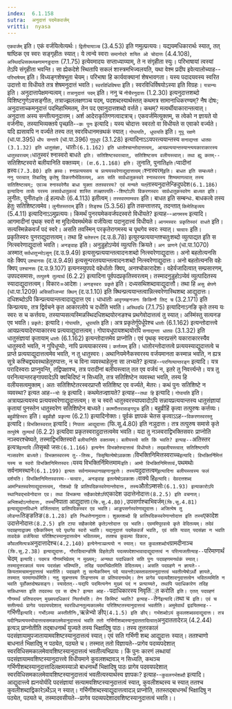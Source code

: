 ```yaml
---
index:  6.1.158
sutra:  अनुदात्तं पदमेकवर्जम्
vritti:  nyasa
---
```


`एकवर्जम्` इति। एकं वर्जयित्वेत्यर्थः। `द्वितीयायाञ्च` (3.4.53) इति णमुल्प्रत्ययः। यद्ययमधिकारार्थः स्यात्, तत् षाष्ठिक एव स्वरः सङ्गृहीतः स्यात्। ये त्वन्ये स्वराः `समानोदरे शयित ओ चोदात्तः` (4.4.108), `अस्थिदधिसक्थ्यक्ष्णामनङुदात्तः` (7.1.75) इत्येवमादयः सप्ताध्याय्याम्, ते न संगृहीता स्युः। परिभाषायां त्वस्यां तेऽपि संगृहीता भवन्ति। सा ह्येकदेशे स्थितापि सकलं शास्त्रमभिज्वलयति, यथा वेश्म प्रदीप इवेत्यालोच्याह--`परिभाषेयम्` इति। विध्यङ्गशेषभूता चेयम्। परिभाषा हि कार्यवाक्यानां शेषभावगता। यस्य पदादयवस्य स्वरित उदात्तो वा विधीयते तत्र शेषमनुदात्तं भवति। `स्वरविधिविषया` इति। स्वरविधिर्विषयोऽस्या इति विग्रहः। `यत्रान्यः` इति। अनुदात्तापेक्षमन्यत्वम्। `तत्रानुदात्तं पदम्` इति। ननु च `नीचैरनुदात्तः` (1.2.30) इत्यनुदात्तशब्दो विशिष्टगुणेऽवसङ्गीतः, तत्राज्झललक्षणञ्च पदम्, पदशब्दस्यार्थस्तत् कथमत्र सामानाधिकरण्यम्? नैष दोषः; अनुदात्ताच्कमनुदात्तं पदमिहाभिमतम्, तेन पद एवानुदात्तशब्दो वर्त्तते। कथम्? मत्वर्थीयाकारान्तत्वात्। अनुदात्ता अस्य सन्तीत्यनुदात्तम्। अर्श आदेराकृतिगणत्वादत्राच्। एकवर्जमित्युक्तम्, स त्वेको न ज्ञायते यो वर्जनीयः, तस्याभिव्यक्तये पृच्छति--`कः पुनः` इत्यादि। यस्य चोदात्तः स्वरतो वा विधीयते स एवाको वर्ज्यते। यदि ह्यसावपि न वर्ज्यते तस्य तत् स्वरविधानमन्रथकं स्यात्। `गोपायति, धूपायति` इति। `गुपू रक्षणे` (धा.पा.395) `धीप सन्तापे` (धा.पा.396) `गुपूधूप` (3.1.28) इत्यादिनाऽऽयपरत्ययान्तस्य `सनाद्यन्ता धातवः (3.1.32) इति धातुसंज्ञा, `धातोः` (6.1.162) इति धातोश्चान्तोदात्तत्वम्, आयप्रत्ययान्तस्यान्त्ययकाराकारस्य धातुस्वरत्वम्। `धातुस्वरं श्नास्वरो बाधते` इति। सतिशिष्टस्वरत्वात्, सतिशिष्टसय वलीयस्त्वात्। तथा ह्यु कतम्--`सतिशिष्टस्वरो बलीयानिति वक्तव्यम्`। (वा.6.1.168) इति। `लुनाति, पुनाति` इति। `प्वादीनां ह्रस्वः` (7.3.80) इति ह्रस्वः। श्नाप्रत्ययसय च प्रत्ययस्वरेणाद्युदात्तत्वम्। `श्नास्वरम्` इति। बाधत इति सम्बध्यते। ननु परत्वात् तिबादिषु कृतेषु विकरणैर्भवितव्यम्, अतः सति सार्वधातुकस्वरे श्नास्वरस्य शिष्यमाणत्वात् तस्य सतिशिष्टत्वम्; एवञ्च श्नास्वरेणैव बाधा युक्ता ततस्वरस्य? एवं मन्यते यत् `तास्यनुदात्तेन्ङिदुपदेश` (6.1.186) इत्यादिना तासेः परस्य लसार्वधातुकत्वं शास्ति तज्ज्ञापयति--शिष्टोऽपि विकरणस्वरः सार्वधातुकस्वरेण बाध्यत इति। `लुनीतः, पुनीतः` इति। `ई हल्यधोः (6.4.113) इतीत्वम्। `तस्स्वरमाम्स्वरः` इति। बाधत इति सम्बन्धः. बाधकत्वे तस्य हेतुः सतिशिष्टत्वमेव। `लुनीतस्तराम्` इति। `तिङ्श्च` (5.3.56) इति तसन्तात्तरप्, तदन्तात् `किमेतिङ्व्यय` (5.4.11) इत्यादिनाऽऽमुप्रत्ययः।
किमर्थं पुनरयमेकवर्जपदस्वरो विधीयते? इत्याह--`आगमस्य` इत्यादि। आगमादीनां पृथक् स्वरो मा मुदित्येवमर्थमेकं वर्जयित्वा पदानुदात्त्वं विधीयते। `आगमस्वरः प्रकृतिस्वरं वाधते` इति। सत्यस्मिन्नेकवर्जं पदं स्वरे। असति तवस्मिन् परकृतेरागमस्य च पृथगेव स्वरः स्यात्। `चत्वारः` इति। प्रकृतिस्वरः पुनराद्युदात्तत्वम्। तथा हि `चतेरुरन` (द.उ.8.78) इत्युरन्प्रत्ययान्तश्चतुःशब्दो व्युत्पाद्यत इति स नित्स्वरेणाद्युदात्तो भवति। `अनङ्वाहः` इति। अनुडुहोऽप्येवं व्युत्पत्तिः क्रियते। `अन प्राणने` (धा.पा.1070) अस्मात् `सर्वधातुभ्योऽसुन्` (द.उ.9.49) इत्यसुन्प्रत्ययान्तत्वादनःशब्दो नित्स्वरेणाद्युदात्तः। अनो बहतोत्यनसि वहेः क्विप् `उश्चानसः` (द.उ.9.49) इत्यसुन्परतययान्तत्वादनःशब्दो नित्स्वरेणाद्युदात्तः। अनो बहतोत्यनसि वहेः क्विप् `उश्चानसः` (द.उ.9.107) इत्यनस्युपपदे वहेर्धातोः क्विप्, अनश्चोकारादेशः। वहेर्यजादित्वात् सम्प्रसारणम्, उपपदसमासः, `तत्पुरुषे तुल्यार्थ` (6.2.2) इत्यादिना पूर्वपदप्रकृतिस्वरत्वम्। तस्मादनुडुहोऽप्येवं व्युत्पादितस्य स्यादाद्युदात्तत्वम्। विकारः=आदेशः। `अनङ्स्वरः प्रकृते` इति। दध्यसथिशब्दावाद्युदात्तौ। तथा हि `असु क्षेपणे` (धा.पा.1209) `असिसञ्जिभ्यां क्थिन्` (द.उ.1.10) इति क्थिन्प्रत्ययान्तत्वान्नित्स्वरेणास्थिशब्द आद्युदात्तः। दधिशब्दोऽपि किन्प्रत्ययान्तत्वादाद्युदात्त एव। धाधातोः `आदृगमहनजनः किकिनौ लिट् च` (3.2.171) इति किन्प्रत्ययः, तत्र द्विर्वचने कृत आकारलोपे च दधीति भवति। `अस्थिदधि` (7.1.75) इत्यादिनाऽनङि कृते तस्य यः स्वरः स च कर्त्तवयः, तस्याप्यसत्यस्मिन्नस्थिदधिशब्दयोरनङश्च प्रथगेवोदात्तत्वं तु स्यात्। अस्मिंस्तु सत्यनङ एव भवति। `प्रकृते:` इत्यादि। `गोपायति, धूपायति` इति। अत्र प्रकृतेर्गुपेर्धूपेश्च `धातोः` (6.1.162) इत्यन्तोदात्त्त्वे आयप्रत्ययादेरप्याकारस्य प्रत्ययाद्युदात्तत्वम्। गोपायधूपायशब्दयोरपि `सनाद्यन्ता धातवः` (3.1.32) इति धातुसंज्ञायां कृतायाम् `धातोः` (6.1.162) इत्यन्तोदात्तमेव प्राप्नोति। एवं पृथक् स्वरप्रसंगे यकाराकारस्यैव धातुस्वरो भवति, न गुपिधूप्योः, नापि प्रत्ययाकारस्य। `कर्त्तव्यम्` इति। धातोरन्तोदात्तत्वे प्रत्ययस्याद्युदात्तत्वे च प्राप्ते प्रत्ययाद्युदात्तत्वमेव भवति, न तु धातुस्वरः। अथानियमेनैकस्वरस्य वर्जयमानता कस्मान्न भवति, न ह्यत्र सूत्रे कश्चिद्व्यवस्थाहेतुरुपात्तः, न च विना व्यवस्थाहेतुना सा लभ्यते? इत्याह--`परनित्यान्तरङ्ग` इत्यादि। यत्र परादिस्वराः प्राप्नुवन्ति, तद्विपक्षाश्च, तत्र परादीनां बलीयस्त्वात् तत एव वर्जयं न, इतरे तु निवर्त्त्यन्ते। यत्र तु परनित्यान्तरङ्गापवादेऽपि क्वचिदिष्टं न सिध्यति, तत्र सतिशिष्टेन व्यवस्था भवति, तस्य हि वलीयसत्वमुक्तम्। अतः सतिशिष्टेतरस्वरप्राप्तौ सतिशिष्ट एव वर्ज्यते, मेतरः। कथं पुनः सतिशिष्टे न व्यवस्था? इत्यत आह--`यो हि` इत्यादि। कथमेतज्ज्ञायते? इत्याह--`तथा हि` इत्यादि। `गोपायति` इति। अत्रायप्रत्ययस्य प्रत्ययस्वरेणाद्युदात्तत्वम्। स च स्वरो धातुस्वरस्यापवादोऽपि सन्नायप्रत्ययान्तस्य धातुसंज्ञायां कृतायां पुनस्तेन धातुस्वरेण सतिशिष्टेन बाध्यते।
`कार्ष्णोत्तरासङ्गपुत्रः` इति। बहुव्रीहिं कृत्वा तत्पुरुषः कर्त्तव्यः। `बहुव्रीहिस्वरः` इति। `बहुव्रीहौ प्रकृत्या` (6.2.1) इत्यादिनोक्तः।
पूर्वकं ज्ञापकं चेतस कृत्वाऽऽह--`विकरणस्वरस्तु` इत्यादि।
`विभक्तिस्वरात्` इत्यादि। `निपाता आद्युदात्ताः` (फि.सू.4.80) इति नञुदात्तः। तत्र तत्पुरुष समासे कृते `तत्पुरेषे तुल्यार्थं` (6.2.2) इत्यदिवा प्रकृतस्वरादुदात्तत्वमेव भवति। यदा तु नञ्स्वराद्विभक्तिसवरः प्राप्नोति नञ्स्वरश्चेष्यते, तस्माद्विभक्तिस्वरो `बलीयानिति वक्तव्यम्। बलीयस्त्वे सति किं भवति? इत्याह--`अतिस्तर इत्यत्र` इत्यादि। `तिसृब्यो जसः` (6.1.166) इत्यनेन विभक्तेरुदात्तत्वं विधीयते। तद्बलीयस्त्वात् सतिशिष्टमपि नञ्सवरेण बाध्यते। विभक्तस्वरस्य तु--तिस्रः, त्रिसृष्वित्येषोऽवकाशः।
`विभक्तिनिमित्तस्वराच्च` इत्यादि। विभक्तिर्निमित्तं यस्य स स्वरो विभक्तिनिमित्तस्वरः। `यस्य विभक्तिर्निमित्तमामः` इति। आमो विभक्तिनिमित्तत्वं, `पथमथोः सर्वनामस्थाने` (6.1.199) इत्यतः सर्वनामस्थानग्रहणानुवृत्तेः। तस्य `यदुदात्तत्वम्` इत्यादिना बलीयस्त्वस्य फलं दर्शयति। विभक्तिनिमित्तस्वरस्य--चत्वारः, अनङ्वाह इतत्येषोऽवकाशः।
`वाक्ये हि` इत्यादि। देवदत्तशब्द आमन्त्रितस्वरेणाद्युदात्तत्वम्, गोशब्दो हि प्रातिपदिकस्वरेणान्तोदात्तः, तस्य `औतोऽम्शसोः` (6.1.93) इत्याकारोऽपि स्थानिवद्भावेनोदात्त एव। तथा विभक्त्या सहैकादेशेऽपि `एकादेश उदात्तेनोदात्तः` (8.2.5) इति वचनात्। अभिशब्दोऽन्तोदात्तः, तस्य `निपाता आद्युदात्ताः` (फि.सू.4.80), `उपसर्गाश्चाभिवर्जम्` (फि.सू.4.81) इत्याद्युदात्तविधाने वर्जितत्वात् प्रातिपदिकस्वर एव भवति। आङुपसर्गस्वरेणाद्युदात्तः। अजित्येष तु लोडन्तः `तिङ्ङतिङ` (8.1.28) इति निधातेनानुदात्तः। शुक्लशब्दो हि प्रातिपदिकस्वरेणान्तोदात्त इति तस्य `एकादेश उदात्तेनोदात्तः` (8.2.5) इति टापा सहैकादेशे कृतेऽन्तोदात्त एव भवति। एवममिपूरवत्वे कृते वेदितव्यम्।
तदेवं पदग्रहणाद्वाक्य एकैकस्मिन् पदे पृथगेव स्वरो भवति। यद्यनुदात्तं पदमेकवर्जं भवति, एवं सति यावत् पदसंज्ञा न भवति तावदेकं वर्जयित्वा परिशिष्टस्यानुदात्तत्वेन भवितव्यम्, ततश्च कुवल्या विकारः, कौवलमित्यत्र `अनुदात्तादेश्च` (4.2.140) इत्येनेनाञ्प्रत्ययो न स्यात्। यत कुवलशब्दोयं `ग्रामदीनाञ्च` (फि.सू.2.38) इत्याद्युदात्तः, गौरादित्वान्ङीषि विहतेऽपि पदव्यपदेशाभावादाद्युदात्तत्वं न परित्यजतीत्याह--`परिमाणार्थं चेदम्` इत्यादि। पदमत्र गौणमभिप्रेतम् न मुख्यम्; अन्यथा पदाधिकारे सति पुनः पदग्रहणमनर्थकं स्यात्। तस्मादुत्तरकालं यस्य पदसंज्ञा भविष्यति, तदिह पदमभिप्रेतमिति वेदितव्यम्। असति पदग्रहणे न ज्ञायते--कियतामचामनुदात्तत्वं भवतीति। पदग्रहणे तु सत्येकस्मिन् पदे यावन्तोऽचस्तावतामनुदात्तत्वं भवतीत्येषोऽर्थो ज्ञायते, तस्मात् परमाणार्थमिति। नतु सुबन्तस्य तिङ्न्तस्य वा प्रतिपादनार्थम्। तेन प्रागेव पदव्यदैशादनुदात्तत्वेन भवितव्यमिति न भवति पूर्वोक्तदोषप्रसङ्गः। स्यादेतत्--यद्यपि पदमित्यनेन मुख्यं पदं न प्रत्याय्यते, तथापि पदाधिकारेण तदिह सन्निधाप्यत इति तदवस्थ एव स दोषः? इत्यत आह--`पदाधिकारस्य निवृतिं्त करोति` इति। एतत् पदग्रहणं गौणमर्थं प्रतिपादयन् मुख्यपदधिकारं निवर्त्तयति। तेन किमिष्टं भवति? इत्याह--`तेन` इत्यादि। `तथा च` इति। एवं च सतीत्यर्थः प्रागेव पदवयपदेशात् स्वरविधानतुल्यकालमेव परिशिष्टतस्यानुदात्तत्वं भवतीति। अमुमेवार्थं द्रढयितमाह--`गर्भिणी` इत्यादि। गर्भोऽस्या अस्तीतीनिः, `ऋन्नेभ्यो ङीप्` (4.1.5) इति ङीप्। गर्भशब्दोऽयं कुवलशब्दवदाद्युदात्तः। तत्र यदीनिप्रत्ययस्योदात्तत्वसमकालमेवानुदात्तत्वं भवति ततो गर्भिणीशब्दस्यानुदाततादित्वात् `अनुदाततादेरञ् (4.2.44) इत्यञ् प्राप्नोतीति तद्बाधनार्थं युज्यते तस्य भिक्षादिषु पाठः। तस्य तूत्तरकालं पदसंज्ञायामुपजातायामवशिष्टस्यानुदात्तत्वं स्यात्। एवं सति गर्भिणी शब्द आद्युदात्तः स्यात्। ततश्चाणो बाधनार्त भिक्षादिषु न पठ्येत, पठ्यते च। तस्मात् ततो विज्ञायते--प्रागेव पदव्यपदेशात् स्वरविधिसमकालमेवावशिष्टस्यानुदात्तत्वं भवतीत्यभिप्रायः।
किं पुनः कारणं लब्धायां पदसंज्ञायामवशिष्टस्यानुदात्त्त्वे विधीयमाने कुवलशब्दावञ् न सिध्यति, कथञ्च गर्भिणीशब्दस्यानुदात्तादिलक्षमस्याञो बाधनार्थो भिक्षादिषु पाठः प्रागेव पदवयपदेशात् स्वरविधिसमकालमेवावशिष्टस्यानुदात्तत्वं भवतीत्यस्यार्थस्य ज्ञापकः? इत्याह--`कुवलगर्भशब्दौ` इत्यादि। आद्युदात्त्त्वे ह्यनयोर्यदि पदसंज्ञायां सत्यामवशिष्टस्यानुदात्तत्वं स्यात्, कुवलीशब्दस्य च स्यात् ततश्च कुवलीशब्दाद्विकारेऽर्थेऽञ् न स्यात्।
गर्भिणीशब्दस्याद्युदात्तत्वादञ् प्राप्नोति, ततस्तद्बाधनर्थं भिक्षादिषु न पठ्येत, पठ्यते च, तस्मादवसीयते--प्रागेव पदव्यपदेशादवशिष्टस्यानुदात्तत्वं भवति।।

